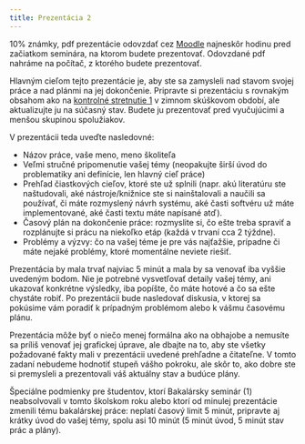 ```yaml
---
title: Prezentácia 2
---
```


10% známky, pdf prezentácie odovzdať cez [Moodle](https://moodle.uniba.sk/mod/assign/view.php?id=103690) najneskôr hodinu pred
začiatkom seminára, na ktorom budete prezentovať. Odovzdané pdf nahráme
na počítač, z ktorého budete prezentovať. 

Hlavným cieľom tejto prezentácie je, aby ste sa zamysleli nad stavom
svojej práce a nad plánmi na jej dokončenie. Pripravte si prezentáciu s
rovnakým obsahom ako na [kontrolné
stretnutie 1](./Kontrolné_stretnutie_1.md) v zimnom skúškovom období,
ale aktualizujte ju na súčasný stav. Budete ju prezentovať pred
vyučujúcimi a menšou skupinou spolužiakov.

V prezentácii teda uveďte nasledovné:

  - Názov práce, vaše meno, meno školiteľa
  - Veľmi stručné pripomenutie vašej témy (neopakujte širší úvod do
    problematiky ani definície, len hlavný cieľ práce)
  - Prehľad čiastkových cieľov, ktoré ste už splnili (napr. akú
    literatúru ste naštudovali, aké nástroje/knižnice ste si
    nainštalovali a naučili sa používať, či máte rozmyslený návrh
    systému, aké časti softvéru už máte implementované, aké časti textu
    máte napísané atď).
  - Časový plán na dokončenie práce: rozmyslite si, čo ešte treba
    spraviť a rozplánujte si prácu na niekoľko etáp (každá v trvaní cca
    2 týždne).
  - Problémy a výzvy: čo na vašej téme je pre vás najťažšie, prípadne či
    máte nejaké problémy, ktoré momentálne neviete riešiť.

Prezentácia by mala trvať najviac 5 minút a mala by sa venovať iba
vyššie uvedeným bodom. Nie je potrebné vysvetľovať detaily vašej témy,
ani ukazovať konkrétne výsledky, iba popíšte, čo máte hotové a čo sa
ešte chystáte robiť. Po prezentácii bude nasledovať diskusia, v ktorej
sa pokúsime vám poradiť k prípadným problémom alebo k vášmu časovému
plánu.

Prezentácia môže byť o niečo menej formálna ako na obhajobe a nemusíte
sa príliš venovať jej grafickej úprave, ale dbajte na to, aby ste všetky
požadované fakty mali v prezentácii uvedené prehľadne a čitateľne. V
tomto zadaní nebudeme hodnotiť stupeň vášho pokroku, ale skôr to, ako
dobre ste si premysleli a prezentovali váš aktuálny stav a budúce plány.

Špeciálne podmienky pre študentov, ktorí Bakalársky seminár (1)
neabsolvovali v tomto školskom roku alebo ktorí od minulej prezentácie
zmenili tému bakalárskej práce: neplatí časový limit 5 minút, pripravte
aj krátky úvod do vašej témy, spolu asi 10 minút (5 minút úvod, 5 minút
stav prác a plány).

